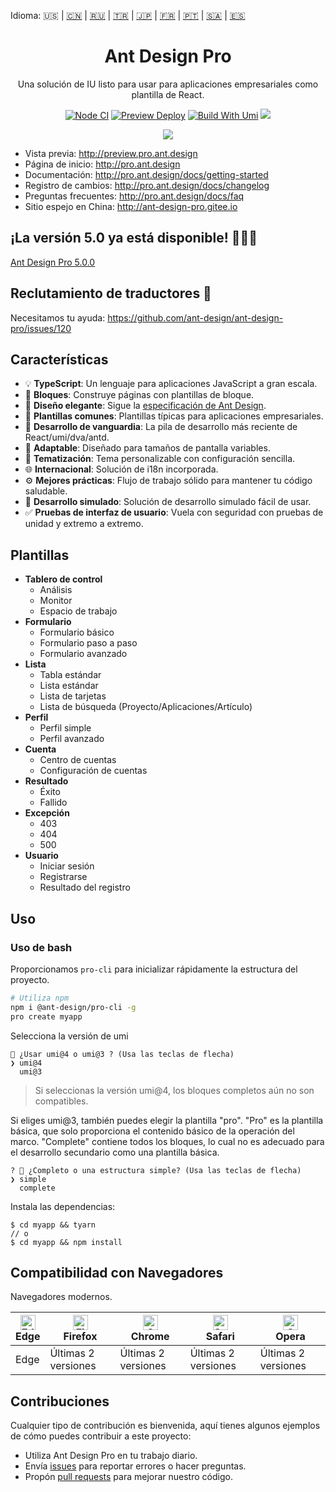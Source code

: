 Idioma: 🇺🇸 | [🇨🇳](./README.zh-CN.md) | [🇷🇺](./README.ru-RU.md) | [🇹🇷](./README.tr-TR.md) | [🇯🇵](./README.ja-JP.md) | [🇫🇷](./README.fr-FR.md) | [🇵🇹](./README.pt-BR.md) | [🇸🇦](./README.ar-DZ.md) | [🇪🇸](./README.es-ES.md)

<h1 align="center">Ant Design Pro</h1>

<div align="center">

Una solución de IU listo para usar para aplicaciones empresariales como plantilla de React.

[![Node CI](https://github.com/ant-design/ant-design-pro/actions/workflows/ci.yml/badge.svg)](https://github.com/ant-design/ant-design-pro/actions/workflows/ci.yml) [![Preview Deploy](https://github.com/ant-design/ant-design-pro/actions/workflows/preview-deploy.yml/badge.svg)](https://github.com/ant-design/ant-design-pro/actions/workflows/preview-deploy.yml) [![Build With Umi](https://img.shields.io/badge/build%20with-umi-028fe4.svg?style=flat-square)](http://umijs.org/) ![](https://badgen.net/badge/icon/Ant%20Design?icon=https://gw.alipayobjects.com/zos/antfincdn/Pp4WPgVDB3/KDpgvguMpGfqaHPjicRK.svg&label)

![](https://github.com/user-attachments/assets/fde29061-3d9a-4397-8ac2-397b0e033ef5)

</div>

- Vista previa: http://preview.pro.ant.design
- Página de inicio: http://pro.ant.design
- Documentación: http://pro.ant.design/docs/getting-started
- Registro de cambios: http://pro.ant.design/docs/changelog
- Preguntas frecuentes: http://pro.ant.design/docs/faq
- Sitio espejo en China: http://ant-design-pro.gitee.io

## ¡La versión 5.0 ya está disponible! 🎉🎉🎉

[Ant Design Pro 5.0.0](https://github.com/ant-design/ant-design-pro/issues/8656)

## Reclutamiento de traductores :loudspeaker:

Necesitamos tu ayuda: https://github.com/ant-design/ant-design-pro/issues/120

## Características

- :bulb: **TypeScript**: Un lenguaje para aplicaciones JavaScript a gran escala.
- :scroll: **Bloques**: Construye páginas con plantillas de bloque.
- :gem: **Diseño elegante**: Sigue la [especificación de Ant Design](http://ant.design/).
- :triangular_ruler: **Plantillas comunes**: Plantillas típicas para aplicaciones empresariales.
- :rocket: **Desarrollo de vanguardia**: La pila de desarrollo más reciente de React/umi/dva/antd.
- :iphone: **Adaptable**: Diseñado para tamaños de pantalla variables.
- :art: **Tematización**: Tema personalizable con configuración sencilla.
- :globe_with_meridians: **Internacional**: Solución de i18n incorporada.
- :gear: **Mejores prácticas**: Flujo de trabajo sólido para mantener tu código saludable.
- :1234: **Desarrollo simulado**: Solución de desarrollo simulado fácil de usar.
- :white_check_mark: **Pruebas de interfaz de usuario**: Vuela con seguridad con pruebas de unidad y extremo a extremo.

## Plantillas

- **Tablero de control**
  - Análisis
  - Monitor
  - Espacio de trabajo
- **Formulario**
  - Formulario básico
  - Formulario paso a paso
  - Formulario avanzado
- **Lista**
  - Tabla estándar
  - Lista estándar
  - Lista de tarjetas
  - Lista de búsqueda (Proyecto/Aplicaciones/Artículo)
- **Perfil**
  - Perfil simple
  - Perfil avanzado
- **Cuenta**
  - Centro de cuentas
  - Configuración de cuentas
- **Resultado**
  - Éxito
  - Fallido
- **Excepción**
  - 403
  - 404
  - 500
- **Usuario**
  - Iniciar sesión
  - Registrarse
  - Resultado del registro

## Uso

### Uso de bash

Proporcionamos `pro-cli` para inicializar rápidamente la estructura del proyecto.

```bash
# Utiliza npm
npm i @ant-design/pro-cli -g
pro create myapp
```

Selecciona la versión de umi

```
🐂 ¿Usar umi@4 o umi@3 ? (Usa las teclas de flecha)
❯ umi@4
  umi@3

```

> Si seleccionas la versión umi@4, los bloques completos aún no son compatibles.

Si eliges umi@3, también puedes elegir la plantilla "pro". "Pro" es la plantilla básica, que solo proporciona el contenido básico de la operación del marco. "Complete" contiene todos los bloques, lo cual no es adecuado para el desarrollo secundario como una plantilla básica.

```shell
? 🚀 ¿Completo o una estructura simple? (Usa las teclas de flecha)
❯ simple
  complete

```

Instala las dependencias:

```shell
$ cd myapp && tyarn
// o
$ cd myapp && npm install

```

## Compatibilidad con Navegadores

Navegadores modernos.

| [<img src="https://raw.githubusercontent.com/alrra/browser-logos/master/src/edge/edge_48x48.png" alt="Edge" width="24px" height="24px" />](http://godban.github.io/browsers-support-badges/)</br>Edge | [<img src="https://raw.githubusercontent.com/alrra/browser-logos/master/src/firefox/firefox_48x48.png" alt="Firefox" width="24px" height="24px" />](http://godban.github.io/browsers-support-badges/)</br>Firefox | [<img src="https://raw.githubusercontent.com/alrra/browser-logos/master/src/chrome/chrome_48x48.png" alt="Chrome" width="24px" height="24px" />](http://godban.github.io/browsers-support-badges/)</br>Chrome | [<img src="https://raw.githubusercontent.com/alrra/browser-logos/master/src/safari/safari_48x48.png" alt="Safari" width="24px" height="24px" />](http://godban.github.io/browsers-support-badges/)</br>Safari | [<img src="https://raw.githubusercontent.com/alrra/browser-logos/master/src/opera/opera_48x48.png" alt="Opera" width="24px" height="24px" />](http://godban.github.io/browsers-support-badges/)</br>Opera |
| --- | --- | --- | --- | --- |
| Edge | Últimas 2 versiones | Últimas 2 versiones | Últimas 2 versiones | Últimas 2 versiones |

## Contribuciones

Cualquier tipo de contribución es bienvenida, aquí tienes algunos ejemplos de cómo puedes contribuir a este proyecto:

- Utiliza Ant Design Pro en tu trabajo diario.
- Envía [issues](http://github.com/ant-design/ant-design-pro/issues) para reportar errores o hacer preguntas.
- Propón [pull requests](http://github.com/ant-design/ant-design-pro/pulls) para mejorar nuestro código.
